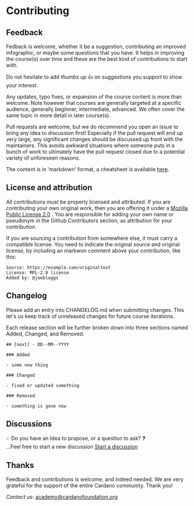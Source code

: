 # Contributing

## Feedback

Fedback is welcome, whether it be a suggestion, contributing an improved infographic, or maybe some questions that you have. It helps in improving the course(s) over time and these are the best kind of contributions to start with.

Do not hesitate to add *thumbs up* 👍 on suggestions you support to show your interest.

Any updates, typo fixes, or expansion of the course content is more than welcome. Note however that courses are generally targeted at a specific audience, generally beginner, intermediate, advanced. We often cover the same topic in more detail in later course(s).

Pull requests are welcome, but we do recommend you open an issue to bring any idea to discussion first! Especially if the pull request will end up very large, any significant changes should be discussed up front with the maintainers. This avoids awkward situations where someone puts in a bunch of work to ultimately have the pull request closed due to a potential variety of unforeseen reasons.

The content is in 'markdown' format, a cheatsheet is available [here](https://www.markdownguide.org/cheat-sheet/).

## License and attribution

All contributions must be properly licensed and attributed. If you are contributing your own original work, then you are offering it under a [Mozilla Public License 2.0](https://github.com/cardano-foundation/cardano-academy/blob/main/LICENSE) . You are responsible for adding your own name or pseudonym in the Github Contributors section, as attribution for your contribution.

If you are sourcing a contribution from somewhere else, it must carry a compatible license. You need to indicate the original source and original license, by including an markwon comment above your contribution, like this:

```
Source: https://example.com/originaltext
License: MPL-2.0 license
Added by: @joebloggs
```

## Changelog

Please add an entry into CHANGELOG.md when submitting changes. This let's us keep track of unreleased changes for future course iterations. 

Each release section will be further broken down into three sections named Added, Changed, and Removed. 

```
## [next] - DD--MM--YYYY

### Added

- some new thing

### Changed

- fixed or updated something

### Removed

- something is gone now
```

## Discussions

💡 Do you have an Idea to propose, or a question to ask? ❓<br>
...Feel free to start a new discussion [Start a discussion](https://github.com/cardano-foundation/cardano-academy/discussions/new/choose)

## Thanks
Feedback and contributions is welcome, and indeed needed. We are very grateful for the support of the entire Cardano community. Thank you!

*Contact us:* <academy@cardanofoundation.org>
